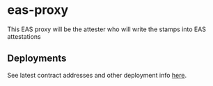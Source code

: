 # eas-proxy

This EAS proxy will be the attester who will write the stamps into EAS attestations

## Deployments

See latest contract addresses and other deployment info [here](deployments/onchainInfo.json).
